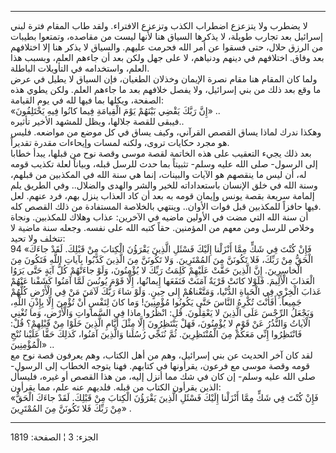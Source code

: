 ------------------------------------------------------------------------

لا يضطرب ولا يتزعزع اضطراب الكذب وتزعزع الافتراء. ولقد طاب المقام فترة
لبني إسرائيل بعد تجارب طويلة، لا يذكرها السياق هنا لأنها ليست من مقاصده،
وتمتعوا بطيبات من الرزق حلال، حتى فسقوا عن أمر الله فحرمت عليهم. والسياق
لا يذكر هنا إلا اختلافهم بعد وفاق. اختلافهم في دينهم ودنياهم، لا على جهل
ولكن بعد أن جاءهم العلم، وبسبب هذا العلم، واستخدامه في التأويلات
الباطلة.  
ولما كان المقام هنا مقام نصرة الإيمان وخذلان الطغيان، فإن السياق لا يطيل
في عرض ما وقع بعد ذلك من بني إسرائيل، ولا يفصل خلافهم بعد ما جاءهم
العلم. ولكن يطوي هذه الصفحة، ويكلها بما فيها لله في يوم القيامة:  
«إِنَّ رَبَّكَ يَقْضِي بَيْنَهُمْ يَوْمَ الْقِيامَةِ فِيما كانُوا فِيهِ يَخْتَلِفُونَ» ..  
فيبقى للقصة جلالها، ويظل للمشهد الأخير تأثيره..  
وهكذا ندرك لماذا يساق القصص القرآني، وكيف يساق في كل موضع من مواضعه.
فليس هو مجرد حكايات تروى، ولكنه لمسات وإيحاءات مقدرة تقديراً.  
بعد ذلك يجيء التعقيب على هذه الخاتمة لقصة موسى وقصة نوح من قبلها، يبدأ
خطابا إلى الرسول- صلى الله عليه وسلم- تثبيتاً بما حدث للرسل قبله، وبياناً
لعلة تكذيب قومه له، أن ليس ما ينقصهم هو الآيات والبينات، إنما هي سنة
الله في المكذبين من قبلهم، وسنة الله في خلق الإنسان باستعداداته للخير
والشر والهدى والضلال.. وفي الطريق يلم إلمامة سريعة بقصة يونس وإيمان قومه
به بعد أن كاد العذاب ينزل بهم، فرد عنهم. لعل فيها حافزاً للمكذبين قبل
فوات الأوان.. وينتهي بالخلاصة المستفادة من ذلك القصص كله.  
أن سنة الله التي مضت في الأولين ماضيه في الآخرين: عذاب وهلاك للمكذبين.
ونجاة وخلاص للرسل ومن معهم من المؤمنين. حقاً كتبه الله على نفسه. وجعله
سنة ماضية لا تتخلف ولا تحيد:  
94 «فَإِنْ كُنْتَ فِي شَكٍّ مِمَّا أَنْزَلْنا إِلَيْكَ فَسْئَلِ الَّذِينَ يَقْرَؤُنَ الْكِتابَ مِنْ قَبْلِكَ. لَقَدْ
جاءَكَ الْحَقُّ مِنْ رَبِّكَ، فَلا تَكُونَنَّ مِنَ المُمْتَرِينَ. وَلا تَكُونَنَّ مِنَ الَّذِينَ كَذَّبُوا بِآياتِ
اللَّهِ فَتَكُونَ مِنَ الْخاسِرِينَ. إِنَّ الَّذِينَ حَقَّتْ عَلَيْهِمْ كَلِمَتُ رَبِّكَ لا يُؤْمِنُونَ، وَلَوْ
جاءَتْهُمْ كُلُّ آيَةٍ حَتَّى يَرَوُا الْعَذابَ الْأَلِيمَ. فَلَوْلا كانَتْ قَرْيَةٌ آمَنَتْ فَنَفَعَها
إِيمانُها، إِلَّا قَوْمَ يُونُسَ لَمَّا آمَنُوا كَشَفْنا عَنْهُمْ عَذابَ الْخِزْيِ فِي الْحَياةِ الدُّنْيا،
وَمَتَّعْناهُمْ إِلى حِينٍ. وَلَوْ شاءَ رَبُّكَ لَآمَنَ مَنْ فِي الْأَرْضِ كُلُّهُمْ جَمِيعاً. أَفَأَنْتَ تُكْرِهُ
النَّاسَ حَتَّى يَكُونُوا مُؤْمِنِينَ! وَما كانَ لِنَفْسٍ أَنْ تُؤْمِنَ إِلَّا بِإِذْنِ اللَّهِ، وَيَجْعَلُ الرِّجْسَ
عَلَى الَّذِينَ لا يَعْقِلُونَ. قُلِ: انْظُرُوا ماذا فِي السَّماواتِ وَالْأَرْضِ، وَما تُغْنِي الْآياتُ
وَالنُّذُرُ عَنْ قَوْمٍ لا يُؤْمِنُونَ، فَهَلْ يَنْتَظِرُونَ إِلَّا مِثْلَ أَيَّامِ الَّذِينَ خَلَوْا مِنْ قَبْلِهِمْ؟
قُلْ: فَانْتَظِرُوا إِنِّي مَعَكُمْ مِنَ الْمُنْتَظِرِينَ. ثُمَّ نُنَجِّي رُسُلَنا وَالَّذِينَ آمَنُوا، كَذلِكَ حَقًّا
عَلَيْنا نُنْجِ الْمُؤْمِنِينَ» ..  
لقد كان آخر الحديث عن بني إسرائيل، وهم من أهل الكتاب، وهم يعرفون قصة نوح
مع قومه وقصة موسى مع فرعون، يقرأونها في كتابهم. فهنا يتوجه الخطاب إلى
الرسول- صلى الله عليه وسلم- إن كان في شك مما أنزل إليه، من هذا القصص أو
غيره، فليسأل الذين يقرأون الكتاب من قبله. فلديهم عنه علم، مما يقرأون:  
«فَإِنْ كُنْتَ فِي شَكٍّ مِمَّا أَنْزَلْنا إِلَيْكَ فَسْئَلِ الَّذِينَ يَقْرَؤُنَ الْكِتابَ مِنْ قَبْلِكَ. لَقَدْ جاءَكَ
الْحَقُّ مِنْ رَبِّكَ فَلا تَكُونَنَّ مِنَ المُمْتَرِينَ» .

------------------------------------------------------------------------

الجزء: 3 ¦ الصفحة: 1819
